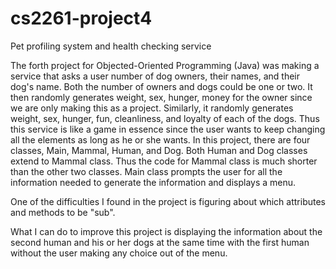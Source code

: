 # cs2261-project4
Pet profiling system and health checking service

The forth project for Objected-Oriented Programming (Java) was making a
service that asks a user number of dog owners, their names, and their dog's 
name. Both the number of owners and dogs could be one or two. It then randomly
generates weight, sex, hunger, money for the owner since we are only making 
this as a project. Similarly, it randomly generates weight, sex, hunger, fun, 
cleanliness, and loyalty of each of the dogs. Thus this service is like a game
in essence since the user wants to keep changing all the elements as long as he 
or she wants. In this project, there are four classes, Main, Mammal, Human, and
Dog. Both Human and Dog classes extend to Mammal class. Thus the code for Mammal
class is much shorter than the other two classes. Main class prompts the user for
all the information needed to generate the information and displays a menu. 

One of the difficulties I found in the project is figuring about which 
attributes and methods to be "sub".

What I can do to improve this project is displaying the information about
the second human and his or her dogs at the same time with the first human 
without the user making any choice out of the menu. 

